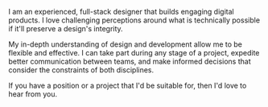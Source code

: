 I am an experienced, full-stack designer that builds engaging digital products. I love challenging perceptions around what is technically possible if it'll preserve a design's integrity.

My in-depth understanding of design and development allow me to be flexible and effective. I can take part during any stage of a project, expedite better communication between teams, and make informed decisions that consider the constraints of both disciplines.

If you have a position or a project that I'd be suitable for, then I'd love to hear from you.
